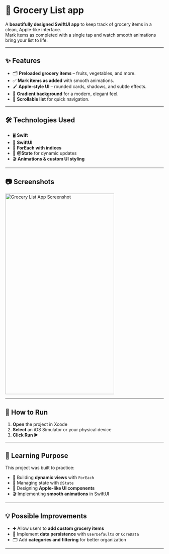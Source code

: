 # 🛒 Grocery List app

A **beautifully designed SwiftUI app** to keep track of grocery items in a clean, Apple-like interface.  
Mark items as completed with a single tap and watch smooth animations bring your list to life.

---

## ✨ Features
- 🗂 **Preloaded grocery items** – fruits, vegetables, and more.  
- ✅ **Mark items as added** with smooth animations.  
- 🖌 **Apple-style UI** – rounded cards, shadows, and subtle effects.  
- 🎨 **Gradient background** for a modern, elegant feel.  
- 📜 **Scrollable list** for quick navigation.  

---

## 🛠 Technologies Used
- 🖥 **Swift**  
- 📱 **SwiftUI**  
- 🔄 **ForEach with indices**  
- 📝 **@State** for dynamic updates  
- 🎬 **Animations & custom UI styling**  

---

## 📷 Screenshots

<img width="346" height="638" alt="Grocery List App Screenshot" src="https://github.com/user-attachments/assets/84914b91-b30e-44c7-a743-207fb3b90b32" />

---

## 🚀 How to Run
1. **Open** the project in Xcode  
2. **Select** an iOS Simulator or your physical device  
3. **Click Run ▶**  

---

## 🎯 Learning Purpose
This project was built to practice:  
- 📌 Building **dynamic views** with `ForEach`  
- 📌 Managing state with `@State`  
- 🎨 Designing **Apple-like UI components**  
- 🎬 Implementing **smooth animations** in SwiftUI  

---

## 💡 Possible Improvements
- ➕ Allow users to **add custom grocery items**  
- 💾 Implement **data persistence** with `UserDefaults` or `CoreData`  
- 🗂 Add **categories and filtering** for better organization  

---
